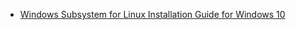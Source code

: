 - [Windows Subsystem for Linux Installation Guide for Windows 10](https://docs.microsoft.com/en-us/windows/wsl/install-win10)
